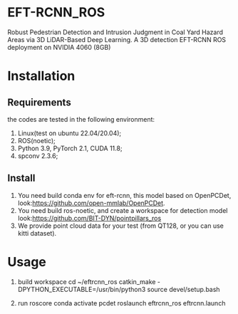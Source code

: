 # EFT-RCNN_ROS
Robust Pedestrian Detection and Intrusion Judgment in Coal Yard Hazard Areas via 3D LiDAR-Based Deep Learning. 
A 3D detection EFT-RCNN ROS deployment on NVIDIA 4060 (8GB)

# Installation
## Requirements
the codes are tested in the following environment: 
1. Linux(test on ubuntu 22.04/20.04);
2. ROS(noetic);
3. Python 3.9, PyTorch 2.1, CUDA 11.8;
4. spconv 2.3.6;

## Install
1. You need build conda env for eft-rcnn, this model based on OpenPCDet, look:https://github.com/open-mmlab/OpenPCDet.
2. You need build ros-noetic, and create a workspace for detection model look:https://github.com/BIT-DYN/pointpillars_ros
3. We provide point cloud data for your test (from QT128, or you can use kitti dataset).

# Usage
1. build workspace
cd ~/eftrcnn_ros
catkin_make -DPYTHON_EXECUTABLE=/usr/bin/python3
source devel/setup.bash

2. run
roscore
conda activate pcdet
roslaunch eftrcnn_ros eftrcnn.launch
